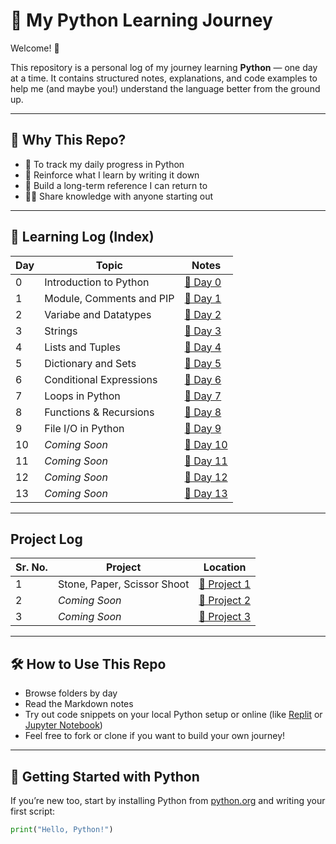 # 🐍 My Python Learning Journey

Welcome! 👋

This repository is a personal log of my journey learning **Python** — one day at a time. It contains structured notes, explanations, and code examples to help me (and maybe you!) understand the language better from the ground up.

---

## 🚀 Why This Repo?

- 📘 To track my daily progress in Python  
- 🧠 Reinforce what I learn by writing it down  
- 🔄 Build a long-term reference I can return to  
- 🧑‍💻 Share knowledge with anyone starting out

---

## 📅 Learning Log (Index)

| Day | Topic | Notes |
|-----|-------|-------|
| 0   | Introduction to Python | [📄 Day 0](day0/) |
| 1   | Module, Comments and PIP| [📄 Day 1](day1/) |
| 2   | Variabe and Datatypes| [📄 Day 2](day2/) |
| 3   | Strings| [📄 Day 3](day3/) |
| 4   | Lists and Tuples | [📄 Day 4](day4/) |
| 5   | Dictionary and Sets | [📄 Day 5](day5/) |
| 6   | Conditional Expressions |[📄 Day 6](day6/)|
| 7   | Loops in Python | [📄 Day 7](day7/) |
| 8   | Functions & Recursions | [📄 Day 8](day8/) |
| 9   | File I/O in Python | [📄 Day 9](day9/) |
| 10  | *Coming Soon* | [📄 Day 10](day10/) |
| 11  | *Coming Soon* | [📄 Day 11](day11/) |
| 12  | *Coming Soon* | [📄 Day 12](day12/) |
| 13  | *Coming Soon* | [📄 Day 13](day13/) |

---

## Project Log
| Sr. No. | Project | Location |
|---------|---------|----------|
| 1       | Stone, Paper, Scissor Shoot | [📄 Project 1](project1/main.py) |
| 2       | *Coming Soon* | [📄 Project 2](project2/main.py) |
| 3       | *Coming Soon* | [📄 Project 3](project3/main.py) |

---

## 🛠️ How to Use This Repo

- Browse folders by day
- Read the Markdown notes
- Try out code snippets on your local Python setup or online (like [Replit](https://replit.com/) or [Jupyter Notebook](https://jupyter.org/))
- Feel free to fork or clone if you want to build your own journey!

---

## 🌱 Getting Started with Python

If you’re new too, start by installing Python from [python.org](https://www.python.org/) and writing your first script:

```python
print("Hello, Python!")
```
